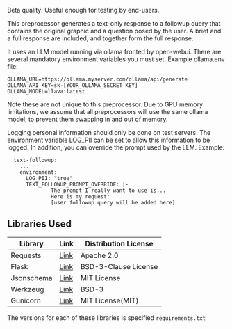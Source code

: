 Beta quality: Useful enough for testing by end-users.

This preprocessor generates a text-only response
to a followup query that contains the original graphic
and a question posed by the user.
A brief and a full response are included, and together
form the full response.

It uses an LLM model running via ollama fronted by open-webui.
There are several mandatory environment variables you must set.
Example ollama.env file:

```
OLLAMA_URL=https://ollama.myserver.com/ollama/api/generate
OLLAMA_API_KEY=sk-[YOUR_OLLAMA_SECRET KEY]
OLLAMA_MODEL=llava:latest
```
Note these are not unique to this preprocessor. Due to
GPU memory limitations, we assume that all preprocessors
will use the same ollama model, to prevent them swapping
in and out of memory.

Logging personal information should only be done on test
servers. The environment variable LOG_PII can be set
to allow this information to be logged.
In addition, you can override the prompt used by
the LLM. Example:

```
  text-followup:
    ...
    environment:
      LOG_PII: "true"
      TEXT_FOLLOWUP_PROMPT_OVERRIDE: |-
              The prompt I really want to use is...
              Here is my request:
              [user followup query will be added here]
```

## Libraries Used

| Library | Link | Distribution License |
| ------------- | ------------- | -------------|
| Requests  | [Link](https://pypi.org/project/requests/)  | Apache 2.0|
| Flask | [Link](https://pypi.org/project/Flask/)  | BSD-3-Clause License|
| Jsonschema | [Link](https://pypi.org/project/jsonschema/)  | MIT License|
| Werkzeug | [Link](https://pypi.org/project/Werkzeug/) | BSD-3 |
| Gunicorn | [Link](https://github.com/benoitc/gunicorn) | MIT License(MIT) |

The versions for each of these libraries is specified `requirements.txt`
